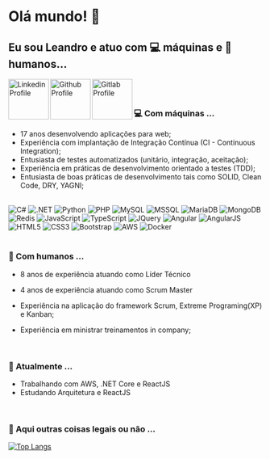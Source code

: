 # Olá mundo! 👋


## Eu sou Leandro e atuo com 💻 máquinas e 👨‍ humanos...

<div display="inline-block">

<a href="https://www.linkedin.com/in/imleandroribeiro/">
<img src="https://img.shields.io/badge/LinkedIn-0077B5?style=for-the-badge&logo=linkedin&logoColor=white" alt="Linkedin Profile" title="Linkedin Profile" width="80px" align="left" target="_blank" />
</a>

<a href="https://github.com/leandroribeiro">
<img src="https://img.shields.io/badge/GitHub-100000?style=for-the-badge&logo=github&logoColor=white" alt="Github Profile" title="Github Profile" width="80px" align="left" target="_blank" />
</a>

<a href="https://gitlab.com/users/mister-ribeiro/projects">
<img src="https://img.shields.io/badge/GitLab-330F63?style=for-the-badge&logo=gitlab&logoColor=white" alt="Gitlab Profile" title="Gitlab Profile" width="80px" align="left" target="_blank" />
</a>

</div>

<!--
**leandroribeiro/leandroribeiro** is a ✨ _special_ ✨ repository because its `README.md` (this file) appears on your GitHub profile.
-->

</br>
</br>

### 💻 Com máquinas ...

* 17 anos desenvolvendo aplicações para web;
* Experiência com implantação de Integração Contínua (CI - Continuous Integration);
* Entusiasta de testes automatizados (unitário, integração, aceitação);
* Experiência em práticas de desenvolvimento orientado a testes (TDD);
* Entusiasta de boas práticas de desenvolvimento tais como SOLID, Clean Code, DRY, YAGNI;

</br>

<div>


<img src="https://img.shields.io/badge/C%23-239120?style=for-the-badge&logo=c-sharp&logoColor=white" alt="C#" title="C#" />
<img src="https://img.shields.io/badge/.NET-512BD4?style=for-the-badge&logo=dotnet&logoColor=white" alt=".NET" title=".NET" />
<img src="https://img.shields.io/badge/Python-14354C?style=for-the-badge&logo=python&logoColor=white" alt="Python" title="Python" />
<img src="https://img.shields.io/badge/PHP-777BB4?style=for-the-badge&logo=php&logoColor=white" alt="PHP" title="PHP" />
<img src="https://img.shields.io/badge/MySQL-00000F?style=for-the-badge&logo=mysql&logoColor=white" alt="MySQL" title="MySQL" />
<img src="https://img.shields.io/badge/Microsoft_SQL_Server-CC2927?style=for-the-badge&logo=microsoft-sql-server&logoColor=white" alt="MSSQL" title="MSSQL" />
<img src="https://img.shields.io/badge/MariaDB-003545?style=for-the-badge&logo=mariadb&logoColor=white" alt="MariaDB" title="MariaDB" />
<img src="https://img.shields.io/badge/MongoDB-4EA94B?style=for-the-badge&logo=mongodb&logoColor=white" alt="MongoDB" title="MongoDB" />
<img src="https://img.shields.io/badge/redis-%23DD0031.svg?&style=for-the-badge&logo=redis&logoColor=white" alt="Redis" title="Redis" />
<img src="https://img.shields.io/badge/JavaScript-323330?style=for-the-badge&logo=javascript&logoColor=F7DF1E" alt="JavaScript" title="JavaScript" />
<img src="https://img.shields.io/badge/TypeScript-007ACC?style=for-the-badge&logo=typescript&logoColor=white" alt="TypeScript" title="TypeScript" />
<img src="https://img.shields.io/badge/jQuery-0769AD?style=for-the-badge&logo=jquery&logoColor=white" alt="JQuery" title="JQuery" />
<img src="https://img.shields.io/badge/Angular-DD0031?style=for-the-badge&logo=angular&logoColor=white" alt="Angular" title="Angular" />
<img src="https://img.shields.io/badge/AngularJS-E23237?style=for-the-badge&logo=angularjs&logoColor=white" alt="AngularJS" title="AngularJS" />
<img src="https://img.shields.io/badge/HTML5-E34F26?style=for-the-badge&logo=html5&logoColor=white" alt="HTML5" title="HTML5" />
<img src="https://img.shields.io/badge/CSS3-1572B6?style=for-the-badge&logo=css3&logoColor=white" alt="CSS3" title="CSS3" />
<img src="https://img.shields.io/badge/Bootstrap-563D7C?style=for-the-badge&logo=bootstrap&logoColor=white" alt="Bootstrap" title="Bootstrap" />
<img src="https://img.shields.io/badge/Amazon_AWS-232F3E?style=for-the-badge&logo=amazon-aws&logoColor=white" alt="AWS" title="AWS" />
<img src="https://img.shields.io/badge/Docker-2CA5E0?style=for-the-badge&logo=docker&logoColor=white" alt="Docker" title="Docker" />


</div>

<br>

### 👨‍ Com humanos ...

* 8 anos de experiência atuando como Líder Técnico
* 4 anos de experiência atuando como Scrum Master

* Experiência na aplicação do framework Scrum, Extreme Programing(XP) e Kanban;
* Experiência em ministrar treinamentos in company;

<br>

### 🌱 Atualmente ...

- Trabalhando com AWS, .NET Core e ReactJS
- Estudando Arquitetura e ReactJS

<br>

### 🚀 Aqui outras coisas legais ou não ...

[![Top Langs](https://github-readme-stats.vercel.app/api/top-langs/?username=leandroribeiro&layout=compact)](https://github.com/leandroribeiro?tab=repositories)
